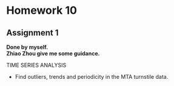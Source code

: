 # Homework 10

## Assignment 1
     
**Done by myself.**    
**Zhiao Zhou give me some guidance.**







TIME SERIES ANALYSIS
- Find outliers, trends and periodicity in the MTA turnstile data.
